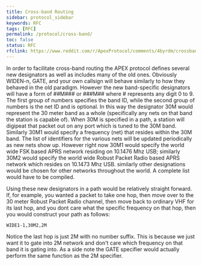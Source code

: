 ```yaml
---
title: Cross-band Routing
sidebar: protocol_sidebar
keywords: RFC
tags: [RFC]
permalink: /protocol/cross-band/
toc: false
status: RFC
rfclink: https://www.reddit.com/r/ApexProtocol/comments/4byrdm/crossband_repeating_rfc/
---
```


In order to facilitate cross-band routing the APEX protocol defines several
new designators as well as includes many of the old ones. Obviously WIDEN-n,
GATE, and your own callsign will behave similarly to how they behaved in the
old paradigm. However the new band-specific designators will have a form of
##M### or ###M## where # represents any digit 0 to 9. The first group of
numbers specifies the band ID, while the second group of numbers is the net
ID and is optional. In this way the designator 30M would represent the 30
meter band as a whole (specifically any nets on that band the station is
capable of). When 30M is specified in a path, a station will digipeat that
packet out on any port which is tuned to the 30M band. Similarly 30M1 would
specify a frequency (net) that resides within the 30M band. The list of
identifiers for the various nets will be updated periodically as new nets show
up. However right now 30M1 would specify the world wide FSK based APRS network
residing on 10.1476 Mhz USB; similarly 30M2 would specify the world wide Robust
Packet Radio based APRS network which resides on 10.1473 Mhz USB. similarly
other designations would be chosen for other networks throughout the world. A
complete list would have to be compiled.

Using these new designators in a path would be relatively straight forward. If,
for example, you wanted a packet to take one hop, then move over to the 30
meter Robust Packet Radio channel, then move back to ordinary VHF for its last
hop, and you dont care what the specific frequency on that hop, then you would
construct your path as follows:

    WIDE1-1,30M2,2M

Notice the last hop is just 2M with no number suffix. This is because we just
want it to gate into 2M network and don't care which frequency on that band it
is gating into. As a side note the GATE specifier would actually perform the
same function as the 2M specifier.


